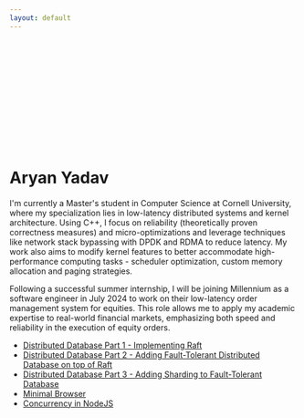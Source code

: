 ```yaml
---
layout: default
---
```


<br/>
<br/>
<br/>
<br/>
<br/>
<br/>
<br/>
<br/>
<br/>
<br/>
<br/>

# Aryan Yadav

I'm currently a Master's student in Computer Science at Cornell University, where my specialization lies in low-latency distributed systems and kernel architecture. Using C++, I focus on reliability (theoretically proven correctness measures) and micro-optimizations and leverage techniques like network stack bypassing with DPDK and RDMA to reduce latency. My work also aims to modify kernel features to better accommodate high-performance computing tasks - scheduler optimization, custom memory allocation and paging strategies.

Following a successful summer internship, I will be joining Millennium as a software engineer in July 2024 to work on their low-latency order management system for equities. This role allows me to apply my academic expertise to real-world financial markets, emphasizing both speed and reliability in the execution of equity orders.

- [Distributed Database Part 1 - Implementing Raft](distdb1-raft.md)
- [Distributed Database Part 2 - Adding Fault-Tolerant Distributed Database on top of Raft](distdb2-raftdb.md)
- [Distributed Database Part 3 - Adding Sharding to Fault-Tolerant Database](distdb3-raftdbsharded.md)
- [Minimal Browser](minimal-browser.md)
- [Concurrency in NodeJS](concurrency-workloaddist-nodejs.md)